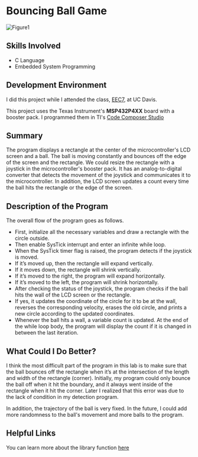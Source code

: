 # Bouncing Ball Game
![Figure1](./images/Figure1.png)

## Skills Involved
* C Language
* Embedded System Programming

## Development Environment
I did this project while I attended the class, [EEC7](https://ece.ucdavis.edu/course-catalog), at UC Davis.

This project uses the Texas Instrument's **MSP432P4XX** board with a booster pack. I programmed them in TI's [Code Composer Studio](https://www.ti.com/tool/CCSTUDIO)

## Summary
The program displays a rectangle at the center of the microcontroller's LCD screen and a ball. The ball is moving constantly and bounces off the edge of the screen and the rectangle.
We could resize the rectangle with a joystick in the microcontroller's booster pack. It has an analog-to-digital converter that detects the movement of the joystick and communicates it to the microcontroller. In addition, the LCD screen updates a count every time the ball hits the rectangle or the edge of the screen.

## Description of the Program
The overall flow of the program goes as follows. 
* First, initialize all the necessary variables and draw a rectangle with the circle outside. 
* Then enable SysTick interrupt and enter an infinite while loop.
* When the SysTick timer flag is raised, the program detects if the joystick is moved.
* If it’s moved up, then the rectangle will expand vertically.
* If it moves down, the rectangle will shrink vertically.
* If it’s moved to the right, the program will expand horizontally.
* If it’s moved to the left, the program will shrink horizontally.
* After checking the status of the joystick, the program checks if the ball hits the wall of the LCD screen or the rectangle.
* If yes, it updates the coordinate of the circle for it to be at the wall, reverses the corresponding velocity, erases the old circle, and prints a new circle according to the updated coordinates.
* Whenever the ball hits a wall, a variable count is updated. At the end of the while loop body, the program will display the count if it is changed in between the last iteration. 

## What Could I Do Better?
I think the most difficult part of the program in this lab is to make sure that the ball bounces off the rectangle when it’s at the intersection of the length and width of the rectangle (corner). Initially, my program could only bounce the ball off when it hit the boundary, and it always went inside of the rectangle when it hit the corner. Later I realized that this error was due to the lack of condition in my detection program.

In addition, the trajectory of the ball is very fixed. In the future, I could add more randomness to the ball's movement and more balls to the program.

## Helpful Links
You can learn more about the library function [here](https://software-dl.ti.com/msp430/msp430_public_sw/mcu/msp430/MSP432_Driver_Library/3_21_00_05/exports/driverlib/msp432_driverlib_3_21_00_05/doc/MSP432P4xx/html/driverlib_html/modules.html)